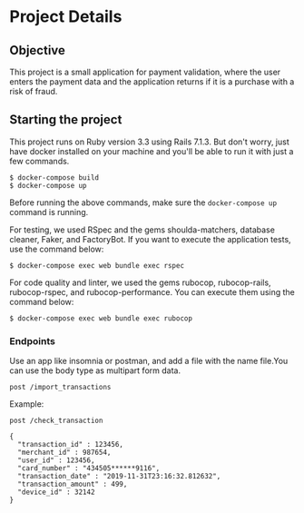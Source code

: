 # Project Details

## Objective

This project is a small application for payment validation, where the user enters the payment data and the application returns if it is a purchase with a risk of fraud.

## Starting the project

This project runs on Ruby version 3.3 using Rails 7.1.3. But don't worry, just have docker installed on your machine and you'll be able to run it with just a few commands.


```console
$ docker-compose build
$ docker-compose up
```

Before running the above commands, make sure the `docker-compose up` command is running.

For testing, we used RSpec and the gems shoulda-matchers, database cleaner, Faker, and FactoryBot. If you want to execute the application tests, use the command below:

```console
$ docker-compose exec web bundle exec rspec
```

For code quality and linter, we used the gems rubocop, rubocop-rails, rubocop-rspec, and rubocop-performance. You can execute them using the command below:

```console
$ docker-compose exec web bundle exec rubocop
```

### Endpoints
Use an app like insomnia or postman, and add a file with the name file.You can use the body type as multipart form data.
```
post /import_transactions
```

Example:
```
post /check_transaction
```

```
{
  "transaction_id" : 123456,
  "merchant_id" : 987654,
  "user_id" : 123456,
  "card_number" : "434505******9116",
  "transaction_date" : "2019-11-31T23:16:32.812632",
  "transaction_amount" : 499,
  "device_id" : 32142
}
```

